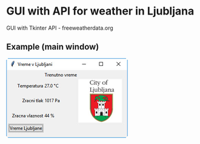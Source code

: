 # GUI with API for weather in Ljubljana
GUI with Tkinter
API - freeweatherdata.org

## Example (main window)
![alt text](https://github.com/aljazjelen/theLightyPythy/blob/master/LjubljanaWeather_GUI/screen1.jpg)
